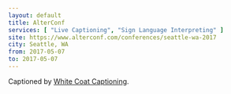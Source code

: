 ```yaml
---
layout: default
title: AlterConf
services: [ "Live Captioning", "Sign Language Interpreting" ]
site: https://www.alterconf.com/conferences/seattle-wa-2017
city: Seattle, WA
from: 2017-05-07
to: 2017-05-07
---
```


Captioned by [White Coat Captioning](http://www.whitecoatcaptioning.com/).
